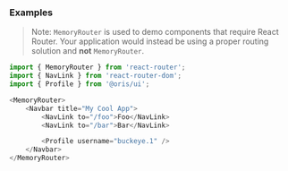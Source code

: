 
### Examples

>Note: `MemoryRouter` is used to demo components that require React Router. Your application would instead be using a proper routing solution and **not** `MemoryRouter`.

```js
import { MemoryRouter } from 'react-router';
import { NavLink } from 'react-router-dom';
import { Profile } from '@oris/ui';

<MemoryRouter>
    <Navbar title="My Cool App">
        <NavLink to="/foo">Foo</NavLink>
        <NavLink to="/bar">Bar</NavLink>

        <Profile username="buckeye.1" />
    </Navbar>
</MemoryRouter>
```
